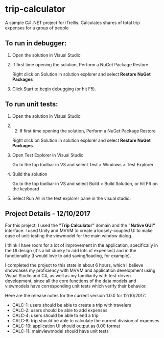 # trip-calculator
A sample C# .NET project for iTrellis. Calculates shares of total trip expenses for a group of people

## To run in debugger:
1. Open the solution in Visual Studio
2. If first time opening the solution, Perform a NuGet Package Restore 

	Right click on Solution in solution explorer and select __Restore NuGet Packages__

3. Click Start to begin debugging (or hit F5).

## To run unit tests:
1. Open the solution in Visual Studio
2. 2. If first time opening the solution, Perform a NuGet Package Restore 

	Right click on Solution in solution explorer and select __Restore NuGet Packages__

3. Open Test Explorer in Visual Studio

	Go to the top toolbar in VS and select Test > Windows > Test Explorer

4. Build the solution

	Go to the top toolbar in VS and select Build > Build Solution, or hit F6 on the keyboard

5. Select Run All in the test explorer pane in the visual studio.

## Project Details - 12/10/2017

For this project, I used the **"Trip Calculator"** domain and the **"Native GUI"** interface. I used Unity and MVVM to create a loosely-coupled UI to make ease of unit-testing the viewmodel for the main window dialog. 

I think I have room for a lot of improvement in the application, specifically in the UI design (it's a bit clunky to add lots of expenses) and in the functionality (I would love to add saving/loading, for example).

I completed the project to this state in about 6 hours, which I believe showcases my proficiency with MVVM and application development using Visual Studio and C#, as well as my familiarity with test-driven development, since all the core functions of the data models and viewmodels have corresponding unit tests which verify their behavior.

Here are the release notes for the current version 1.0.0 for 12/10/2017:

* CALC-1: users should be able to create a trip with travelers
* CALC-2: users should be able to add expenses
* CALC-4: users should be able to end a trip
* CALC-8: trip should be able to calculate the current division of expenses
* CALC-10: application UI should output as 0.00 format
* CALC-11: mainviewmodel should have unit tests